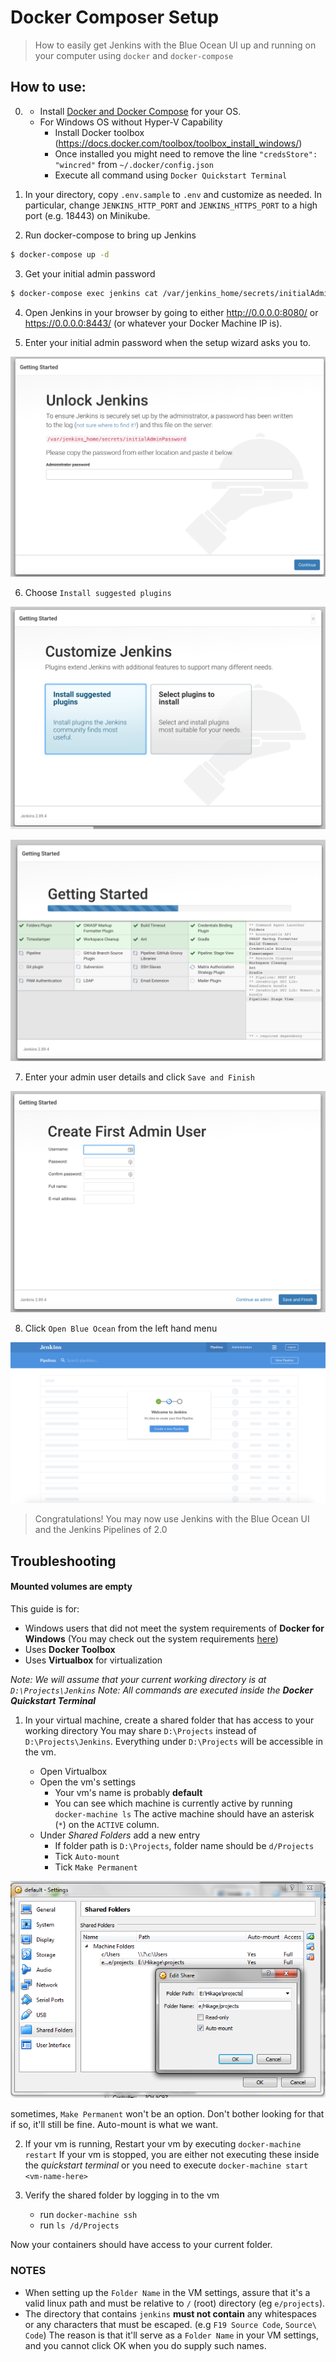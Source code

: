 Docker Composer Setup
==========

> How to easily get Jenkins with the Blue Ocean UI up and running on your computer using `docker` and `docker-compose`

## How to use:

0. - Install [Docker and Docker Compose](https://www.docker.com/community-edition) for your OS. 
    
   + For Windows OS without Hyper-V Capability
     + Install Docker toolbox (https://docs.docker.com/toolbox/toolbox_install_windows/)
     + Once installed you might need to remove the line `"credsStore": "wincred"` from `~/.docker/config.json`
     + Execute all command using `Docker Quickstart Terminal`

1. In your directory, copy `.env.sample` to `.env` and customize as needed.  In particular, change `JENKINS_HTTP_PORT` and `JENKINS_HTTPS_PORT` to a high port (e.g. 18443) on Minikube.

2. Run docker-compose to bring up Jenkins

```sh
$ docker-compose up -d
```

3. Get your initial admin password

```sh
$ docker-compose exec jenkins cat /var/jenkins_home/secrets/initialAdminPassword
```

4. Open Jenkins in your browser by going to either http://0.0.0.0:8080/ or https://0.0.0.0:8443/ (or whatever your Docker Machine IP is).

5. Enter your initial admin password when the setup wizard asks you to.

![Start the setup wizard by entering the intial admin password](images/jenkins-unlock.png)

6. Choose `Install suggested plugins`

![Jenkins Install Options](images/jenkins-install.png)

![Jenkins is Installing](images/jenkins-setup.png)

7. Enter your admin user details and click `Save and Finish`

![Jenkins Admin User Setup](images/jenkins-admin-user.png)

8. Click `Open Blue Ocean` from the left hand menu

![Blue Ocean](images/jenkins-blue-ocean.png)

> Congratulations! You may now use Jenkins with the Blue Ocean UI and the Jenkins Pipelines of 2.0

## Troubleshooting

#### Mounted volumes are empty

This guide is for:
- Windows users that did not meet the system requirements of __Docker for Windows__
(You may check out the system requirements [here](https://docs.docker.com/docker-for-windows/install/#what-to-know-before-you-install))
- Uses __Docker Toolbox__
- Uses __Virtualbox__ for virtualization

_Note: We will assume that your current working directory is at `D:\Projects\Jenkins`_
_Note: All commands are executed inside the __Docker Quickstart Terminal___

1. In your virtual machine, create a shared folder that has access to your working directory
You may share `D:\Projects` instead of `D:\Projects\Jenkins`.
Everything under `D:\Projects` will be accessible in the vm.

    - Open Virtualbox
    - Open the vm's settings
        - Your vm's name is probably __default__
        - You can see which machine is currently active by running `docker-machine ls`
        The active machine should have an asterisk (`*`) on the `ACTIVE` column.
    - Under _Shared Folders_ add a new entry
        - If folder path is `D:\Projects`, folder name should be `d/Projects`
        - Tick `Auto-mount`
        - Tick `Make Permanent`

![vm settings](images/vm_settings.png)

sometimes, `Make Permanent` won't be an option. Don't bother looking for that if so, it'll still be fine. Auto-mount is what we want.

2. If your vm is running, Restart your vm by executing `docker-machine restart`
If your vm is stopped, you are either not executing these inside the _quickstart terminal_
or you need to execute `docker-machine start <vm-name-here>`

3. Verify the shared folder by logging in to the vm
    - run `docker-machine ssh`
    - run `ls /d/Projects`

Now your containers should have access to your current folder.

### NOTES
- When setting up the `Folder Name` in the VM settings, assure that it's a valid linux path and must be relative to `/` (root) directory (eg `e/projects`).
- The directory that contains `jenkins` **must not contain** any whitespaces or any characters that must be escaped. (e.g `F19 Source Code`, `Source\ Code`) The reason is that it'll serve as a `Folder Name` in your VM settings, and you cannot click OK when you do supply such names.